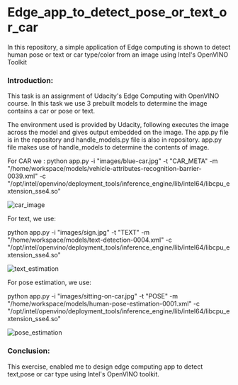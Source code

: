 # Edge_app_to_detect_pose_or_text_or_car
In this repository, a simple application of Edge computing is shown to detect human pose or text or car type/color from an image using Intel's OpenVINO Toolkit

### Introduction:
This task is an assignment of Udacity's Edge Computing with OpenVINO course. In this task we use 3 prebuilt models to determine the image contains a car or pose or text.

The environment used is provided by Udacity, following executes the image across the model and gives output embedded on the image. The app.py file is in the repository and handle_models.py file is also in repository. app.py file makes use of handle_models to determine the contents of image.

For CAR we : 
python app.py -i "images/blue-car.jpg" -t "CAR_META" -m "/home/workspace/models/vehicle-attributes-recognition-barrier-0039.xml" -c "/opt/intel/openvino/deployment_tools/inference_engine/lib/intel64/libcpu_extension_sse4.so"

![car_image](https://user-images.githubusercontent.com/41015749/76257175-315e6700-621f-11ea-86a9-b7f47972c6e7.png)

For text, we use:

python app.py -i "images/sign.jpg" -t "TEXT" -m "/home/workspace/models/text-detection-0004.xml" -c "/opt/intel/openvino/deployment_tools/inference_engine/lib/intel64/libcpu_extension_sse4.so"

![text_estimation](https://user-images.githubusercontent.com/41015749/76257604-01639380-6220-11ea-9312-13338f74318b.png)

For pose estimation, we use:

python app.py -i "images/sitting-on-car.jpg" -t "POSE" -m "/home/workspace/models/human-pose-estimation-0001.xml" -c "/opt/intel/openvino/deployment_tools/inference_engine/lib/intel64/libcpu_extension_sse4.so"

![pose_estimation](https://user-images.githubusercontent.com/41015749/76257607-0294c080-6220-11ea-93a5-31370cf99bee.png)

### Conclusion:
This exercise, enabled me to design edge computing app to detect text,pose or car type using Intel's OpenVINO toolkit.
